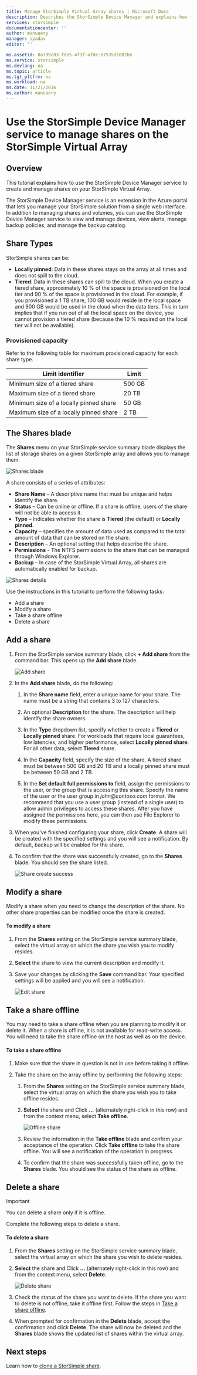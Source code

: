 ```yaml
---
title: Manage StorSimple Virtual Array shares | Microsoft Docs
description: Describes the StorSimple Device Manager and explains how to use it to manage shares on your StorSimple Virtual Array.
services: storsimple
documentationcenter: ''
author: manuaery
manager: syadav
editor: ''

ms.assetid: 0a799c83-fde5-4f3f-af0e-67535d1882b6
ms.service: storsimple
ms.devlang: na
ms.topic: article
ms.tgt_pltfrm: na
ms.workload: na
ms.date: 11/21/2016
ms.author: manuaery
---
```

# Use the StorSimple Device Manager service to manage shares on the StorSimple Virtual Array

## Overview

This tutorial explains how to use the StorSimple Device Manager service to create and manage shares on your StorSimple Virtual Array.

The StorSimple Device Manager service is an extension in the Azure portal that lets you manage your StorSimple solution from a single web interface. In addition to managing shares and volumes, you can use the StorSimple Device Manager service to view and manage devices, view alerts, manage backup policies, and manage the backup catalog.

## Share Types

StorSimple shares can be:

* **Locally pinned**: Data in these shares stays on the array at all times and does not spill to the cloud.
* **Tiered**: Data in these shares can spill to the cloud. When you create a tiered share, approximately 10 % of the space is provisioned on the local tier and 90 % of the space is provisioned in the cloud. For example, if you provisioned a 1 TB share, 100 GB would reside in the local space and 900 GB would be used in the cloud when the data tiers. This in turn implies that if you run out of all the local space on the device, you cannot provision a tiered share (because the 10 % required on the local tier will not be available).

### Provisioned capacity

Refer to the following table for maximum provisioned capacity for each share type.

| **Limit identifier** | **Limit** |
| --- | --- |
| Minimum size of a tiered share |500 GB |
| Maximum size of a tiered share |20 TB |
| Minimum size of a locally pinned share |50 GB |
| Maximum size of a locally pinned share |2 TB |

## The Shares blade

The **Shares** menu on your StorSimple service summary blade displays the list of storage shares on a given StorSimple array and allows you to manage them.

![Shares blade](./media/storsimple-virtual-array-manage-shares/shares-blade.png)

A share consists of a series of attributes:

* **Share Name** – A descriptive name that must be unique and helps identify the share.
* **Status** – Can be online or offline. If a share is offline, users of the share will not be able to access it.
* **Type** – Indicates whether the share is **Tiered** (the default) or **Locally pinned**.
* **Capacity** – specifies the amount of data used as compared to the total amount of data that can be stored on the share.
* **Description** – An optional setting that helps describe the share.
* **Permissions** - The NTFS permissions to the share that can be managed through Windows Explorer.
* **Backup** – In case of the StorSimple Virtual Array, all shares are automatically enabled for backup.

![Shares details](./media/storsimple-virtual-array-manage-shares/share-details.png)

Use the instructions in this tutorial to perform the following tasks:

* Add a share
* Modify a share
* Take a share offline
* Delete a share

## Add a share

1. From the StorSimple service summary blade, click **+ Add share** from the command bar. This opens up the **Add share** blade.

    ![Add share](./media/storsimple-virtual-array-manage-shares/add-share.png)

2. In the **Add share** blade, do the following:
   
    1. In the **Share name** field, enter a unique name for your share. The name must be a string that contains 3 to 127 characters.

    2. An optional **Description** for the share. The description will help identify the share owners.

    3. In the **Type** dropdown list, specify whether to create a **Tiered** or **Locally pinned** share. For workloads that require local guarantees, low latencies, and higher performance, select **Locally pinned share**. For all other data, select **Tiered** share.

    4. In the **Capacity** field, specify the size of the share. A tiered share must be between 500 GB and 20 TB and a locally pinned share must be between 50 GB and 2 TB.

    5. In the **Set default full permissions to** field, assign the permissions to the user, or the group that is accessing this share. Specify the name of the user or the user group in _john@contoso.com_ format. We recommend that you use a user group (instead of a single user) to allow admin privileges to access these shares. After you have assigned the permissions here, you can then use File Explorer to modify these permissions.
3. When you've finished configuring your share, click **Create**. A share will be created with the specified settings and you will see a notification. By default, backup will be enabled for the share.
4. To confirm that the share was successfully created, go to the **Shares** blade. You should see the share listed.
   
    ![Share create success](./media/storsimple-virtual-array-manage-shares/share-success.png)

## Modify a share

Modify a share when you need to change the description of the share. No other share properties can be modified once the share is created.

#### To modify a share

1. From the **Shares** setting on the StorSimple service summary blade, select the virtual array on which the share you wish you to modify resides.
2. **Select** the share to view the current description and modify it.
3. Save your changes by clicking the **Save** command bar. Your specified settings will be applied and you will see a notification.
   
    ![ Edit share](./media/storsimple-virtual-array-manage-shares/share-edit.png)

## Take a share offline

You may need to take a share offline when you are planning to modify it or delete it. When a share is offline, it is not available for read-write access. You will need to take the share offline on the host as well as on the device.

#### To take a share offline

1. Make sure that the share in question is not in use before taking it offline.
2. Take the share on the array offline by performing the following steps:
   
    1. From the **Shares** setting on the StorSimple service summary blade, select the virtual array on which the share you wish you to take offline resides.

    2. **Select** the share and Click **...** (alternately right-click in this row) and from the context menu, select **Take offline**.
     
        ![Offline share](./media/storsimple-virtual-array-manage-shares/shares-offline.png)

    3. Review the information in the **Take offline** blade and confirm your acceptance of the operation. Click **Take offline** to take the share offline. You will see a notification of the operation in progress.

    4. To confirm that the share was successfully taken offline, go to the **Shares** blade. You should see the status of the share as offline.

## Delete a share

> [!IMPORTANT]
> You can delete a share only if it is offline.


Complete the following steps to delete a share.

#### To delete a share

1. From the **Shares** setting on the StorSimple service summary blade, select the virtual array on which the share you wish to delete resides.
2. **Select** the share and Click **...** (alternately right-click in this row) and from the context menu, select **Delete**.
   
    ![Delete share](./media/storsimple-virtual-array-manage-shares/share-delete.png)
3. Check the status of the share you want to delete. If the share you want to delete is not offline, take it offline first. Follow the steps in [Take a share offline](#take-a-share-offline).
4. When prompted for confirmation in the **Delete** blade, accept the confirmation and click **Delete**. The share will now be deleted and the **Shares** blade shows the updated list of shares within the virtual array.

## Next steps
Learn how to [clone a StorSimple share](storsimple-virtual-array-clone.md).

